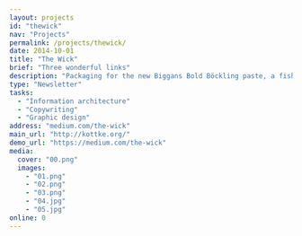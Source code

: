 ```yaml
---
layout: projects
id: "thewick"
nav: "Projects"
permalink: /projects/thewick/
date: 2014-10-01
title: "The Wick"
brief: "Three wonderful links"
description: "Packaging for the new Biggans Bold Böckling paste, a fish paste made of smoked herring. Biggans is a small family owned company who has been serving their culinary delicacies to the Swedes since 1952."
type: "Newsletter"
tasks:
  - "Information architecture"
  - "Copywriting"
  - "Graphic design"
address: "medium.com/the-wick"
main_url: "http://kottke.org/"
demo_url: "https://medium.com/the-wick"
media:
  cover: "00.png"
  images:
    - "01.png"
    - "02.png"
    - "03.png"
    - "04.jpg"
    - "05.jpg"
online: 0
---
```

